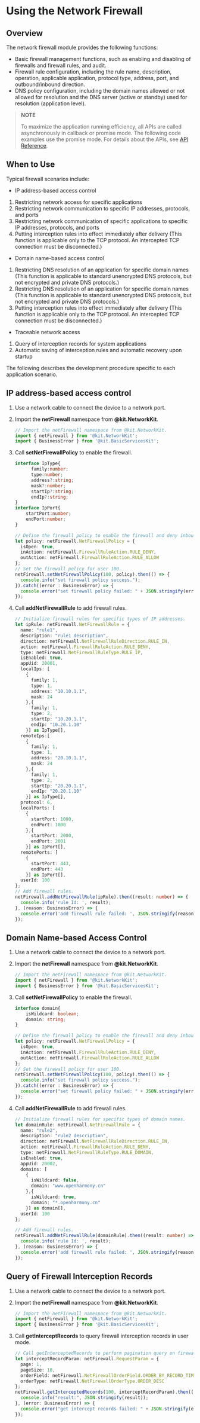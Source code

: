 # Using the Network Firewall
<!--Kit: Network Kit-->
<!--Subsystem: Communication-->
<!--Owner: @wmyao_mm-->
<!--Designer: @guo-min_net-->
<!--Tester: @tongxilin-->
<!--Adviser: @zhang_yixin13-->

## Overview

The network firewall module provides the following functions:
- Basic firewall management functions, such as enabling and disabling of firewalls and firewall rules, and audit.
- Firewall rule configuration, including the rule name, description, operation, applicable application, protocol type, address, port, and outbound/inbound direction.
- DNS policy configuration, including the domain names allowed or not allowed for resolution and the DNS server (active or standby) used for resolution (application level).

> **NOTE**
>
> To maximize the application running efficiency, all APIs are called asynchronously in callback or promise mode. The following code examples use the promise mode. For details about the APIs, see [API Reference](../reference/apis-network-kit/js-apis-net-netfirewall.md).

## When to Use

Typical firewall scenarios include:
- IP address-based access control
1. Restricting network access for specific applications
2. Restricting network communication to specific IP addresses, protocols, and ports
3. Restricting network communication of specific applications to specific IP addresses, protocols, and ports
4. Putting interception rules into effect immediately after delivery (This function is applicable only to the TCP protocol. An intercepted TCP connection must be disconnected.)
- Domain name-based access control
1. Restricting DNS resolution of an application for specific domain names (This function is applicable to standard unencrypted DNS protocols, but not encrypted and private DNS protocols.)
2. Restricting DNS resolution of an application for specific domain names (This function is applicable to standard unencrypted DNS protocols, but not encrypted and private DNS protocols.)
3. Putting interception rules into effect immediately after delivery (This function is applicable only to the TCP protocol. An intercepted TCP connection must be disconnected.)
<!--Del-->
- Traceable network access
1. Query of interception records for system applications
2. Automatic saving of interception rules and automatic recovery upon startup
<!--DelEnd-->

The following describes the development procedure specific to each application scenario.

## IP address-based access control

1. Use a network cable to connect the device to a network port.
2. Import the **netFirewall** namespace from **@kit.NetworkKit**.

    ```ts
    // Import the netFirewall namespace from @kit.NetworkKit.
    import { netFirewall } from '@kit.NetworkKit';
    import { BusinessError } from '@kit.BasicServicesKit';
    ```

3. Call **setNetFirewallPolicy** to enable the firewall.

    ```ts
    interface IpType{
          family:number;
          type:number;
          address?:string;
          mask?:number;
          startIp?:string;
          endIp?:string;
    }
    interface IpPort{
        startPort:number;
        endPort:number;
    }

    // Define the firewall policy to enable the firewall and deny inbound traffic while allowing outbound traffic.
    let policy: netFirewall.NetFirewallPolicy = {
      isOpen: true,
      inAction: netFirewall.FirewallRuleAction.RULE_DENY,
      outAction: netFirewall.FirewallRuleAction.RULE_ALLOW
    };
    // Set the firewall policy for user 100.
    netFirewall.setNetFirewallPolicy(100, policy).then(() => {
      console.info("set firewall policy success.");
    }).catch((error : BusinessError) => {
      console.error("set firewall policy failed: " + JSON.stringify(error));
    });
    ```

4. Call **addNetFirewallRule** to add firewall rules.

    ```ts
    // Initialize firewall rules for specific types of IP addresses.
    let ipRule: netFirewall.NetFirewallRule = {
      name: "rule1",
      description: "rule1 description",
      direction: netFirewall.NetFirewallRuleDirection.RULE_IN,
      action: netFirewall.FirewallRuleAction.RULE_DENY,
      type: netFirewall.NetFirewallRuleType.RULE_IP,
      isEnabled: true,
      appUid: 20001,
      localIps: [
        {
          family: 1,
          type: 1,
          address: "10.10.1.1",
          mask: 24
        },{
          family: 1,
          type: 2,
          startIp: "10.20.1.1",
          endIp: "10.20.1.10"
        }] as IpType[],
      remoteIps:[
        {
          family: 1,
          type: 1,
          address: "20.10.1.1",
          mask: 24
        },{
          family: 1,
          type: 2,
          startIp: "20.20.1.1",
          endIp: "20.20.1.10"
        }] as IpType[],
      protocol: 6,
      localPorts: [
        {
          startPort: 1000,
          endPort: 1000
        },{
          startPort: 2000,
          endPort: 2001
        }] as IpPort[],
      remotePorts: [
        {
          startPort: 443,
          endPort: 443
        }] as IpPort[],
      userId: 100
    };
    // Add firewall rules.
    netFirewall.addNetFirewallRule(ipRule).then((result: number) => {
      console.info('rule Id: ', result);
    }, (reason: BusinessError) => {
      console.error('add firewall rule failed: ', JSON.stringify(reason));
    });
    ```

## Domain Name-based Access Control

1. Use a network cable to connect the device to a network port.
2. Import the **netFirewall** namespace from **@kit.NetworkKit**.

    ```ts
    // Import the netFirewall namespace from @kit.NetworkKit.
    import { netFirewall } from '@kit.NetworkKit';
    import { BusinessError } from '@kit.BasicServicesKit';
    ```

3. Call **setNetFirewallPolicy** to enable the firewall.

    ```ts
    interface domain{
        isWildcard: boolean;
        domain: string;
    }

    // Define the firewall policy to enable the firewall and deny inbound traffic while allowing outbound traffic.
    let policy: netFirewall.NetFirewallPolicy = {
      isOpen: true,
      inAction: netFirewall.FirewallRuleAction.RULE_DENY,
      outAction: netFirewall.FirewallRuleAction.RULE_ALLOW
    };
    // Set the firewall policy for user 100.
    netFirewall.setNetFirewallPolicy(100, policy).then(() => {
      console.info("set firewall policy success.");
    }).catch((error : BusinessError) => {
      console.error("set firewall policy failed: " + JSON.stringify(error));
    });
    ```

4. Call **addNetFirewallRule** to add firewall rules.

    ```ts
    // Initialize firewall rules for specific types of domain names.
    let domainRule: netFirewall.NetFirewallRule = {
      name: "rule2",
      description: "rule2 description",
      direction: netFirewall.NetFirewallRuleDirection.RULE_IN,
      action: netFirewall.FirewallRuleAction.RULE_DENY,
      type: netFirewall.NetFirewallRuleType.RULE_DOMAIN,
      isEnabled: true,
      appUid: 20002,
      domains: [
        {
          isWildcard: false,
          domain: "www.openharmony.cn"
        },{
          isWildcard: true,
          domain: "*.openharmony.cn"
        }] as domain[],
      userId: 100
    };

    // Add firewall rules.
    netFirewall.addNetFirewallRule(domainRule).then((result: number) => {
      console.info('rule Id: ', result);
    }, (reason: BusinessError) => {
      console.error('add firewall rule failed: ', JSON.stringify(reason));
    });
    ```

<!--Del-->
## Query of Firewall Interception Records

1. Use a network cable to connect the device to a network port.
2. Import the **netFirewall** namespace from **@kit.NetworkKit**.

    ```ts
    // Import the netFirewall namespace from @kit.NetworkKit.
    import { netFirewall } from '@kit.NetworkKit';
    import { BusinessError } from '@kit.BasicServicesKit';
    ```

3. Call **getInterceptRecords** to query firewall interception records in user mode.

    ```ts
    // Call getInterceptedRecords to perform pagination query on firewall interception records.
    let interceptRecordParam: netFirewall.RequestParam = {
      page: 1,
      pageSize: 10,
      orderField: netFirewall.NetFirewallOrderField.ORDER_BY_RECORD_TIME,
      orderType: netFirewall.NetFirewallOrderType.ORDER_DESC
    };
    netFirewall.getInterceptedRecords(100, interceptRecordParam).then((result: netFirewall.InterceptedRecordPage) => {
      console.info("result:", JSON.stringify(result));
    }, (error: BusinessError) => {
      console.error("get intercept records failed: " + JSON.stringify(error));
    });
    ```
<!--DelEnd-->
